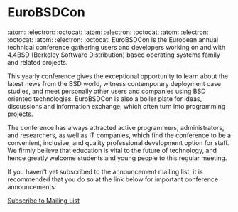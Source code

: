 # EuroBSDCon

:atom: :electron: :octocat: :atom: :electron: :octocat: :atom: :electron: :octocat: :atom: :electron: :octocat: 
EuroBSDCon is the European annual technical conference gathering users and developers working on and with 4.4BSD (Berkeley Software Distribution) based operating systems family and related projects.

This yearly conference gives the exceptional opportunity to learn about the latest news from the BSD world, witness contemporary deployment case studies, and meet personally other users and companies using BSD oriented technologies. EuroBSDCon is also a boiler plate for ideas, discussions and information exchange, which often turn into programming projects.

The conference has always attracted active programmers, administrators, and researchers, as well as IT companies, which find the conference to be a convenient, inclusive, and quality professional development option for staff.  We firmly believe that education is vital to the future of technology, and hence greatly welcome students and young people to this regular meeting.

If you haven’t yet subscribed to the announcement mailing list, it is recommended that you do so at the link below for important conference announcements:

[Subscribe to Mailing List](https://2024.eurobsdcon.org/lists.php)

